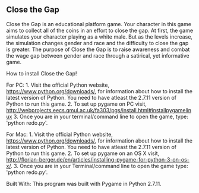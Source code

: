 Close the Gap
---------------------------------------------------------------------------------------------------------------------------------------
Close the Gap is an educational platform game. Your character in this game aims to collect all of the coins in an effort to close the gap. At first, the game simulates your character playing as a white male. But as the levels increase, the simulation changes gender and race and the difficulty to close the gap is greater. The purpose of Close the Gap is to raise awareness and combat the wage gap between gender and race through a satirical, yet informative game.

How to install Close the Gap!

For PC:
	1. Visit the official Python website, https://www.python.org/downloads/, for information about how to install the latest version of Python. You need to have atleast the 2.7.11 version of Python to run this game.
	2. To set up pygame on PC visit, http://webprojects.eecs.qmul.ac.uk/fa303/pgs/install.html#installpygamelinux
	3. Once you are in your terminal/command line to open the game, type: 'python redo.py'.

For Mac:
	1. Visit the official Python website, https://www.python.org/downloads/, for information about how to install the latest version of Python. You need to have atleast the 2.7.11 version of Python to run this game.
	2. To set up pygame on an OS X visit, http://florian-berger.de/en/articles/installing-pygame-for-python-3-on-os-x/.
	3. Once you are in your Terminal/command line to open the game type: 'python redo.py'.

Built With:
This program was built with Pygame in Python 2.7.11.
